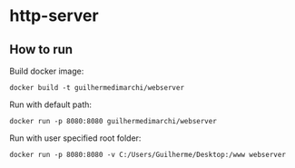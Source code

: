 # http-server

## How to run

Build docker image:

`docker build -t guilhermedimarchi/webserver`

Run with default path:

`docker run -p 8080:8080 guilhermedimarchi/webserver`

Run with user specified root folder:

`docker run -p 8080:8080 -v C:/Users/Guilherme/Desktop:/www webserver` 
